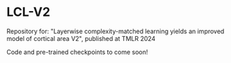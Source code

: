 # LCL-V2
Repository for: "Layerwise complexity-matched learning yields an improved model of cortical area V2", published at TMLR 2024


Code and pre-trained checkpoints to come soon! 
